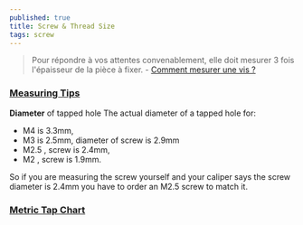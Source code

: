 ```yaml
---
published: true
title: Screw & Thread Size
tags: screw
---
```

> Pour répondre à vos attentes convenablement, elle doit mesurer 3 fois l'épaisseur de la pièce à fixer. - [Comment mesurer une vis ?](https://www.lavisserie.fr/content/13-comment-mesurer-une-vis)

### [Measuring Tips](https://www.metricscrews.us/index.php?main_page=page&id=3)

**Diameter** of tapped hole 
The actual diameter of a tapped hole for:
- M4 is 3.3mm,
- M3 is 2.5mm, diameter of screw is 2.9mm
- M2.5 , screw is 2.4mm,
- M2   , screw is 1.9mm. 

So if you are measuring the screw yourself and your caliper says the screw diameter is 2.4mm you have to order an M2.5 screw to match it.

### [Metric Tap Chart](https://armstrongmetalcrafts.com/Reference/MetricTapChart.aspx)

